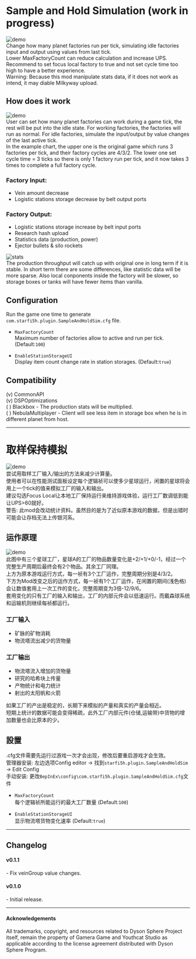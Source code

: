# Sample and Hold Simulation (work in progress)

![demo](https://raw.githubusercontent.com/starfi5h/DSP_Mod/master/SampleAndHoldSim/img/demo1.gif)  
Change how many planet factories run per tick, simulating idle factories input and output using values from last tick.  
Lower MaxFactoryCount can reduce calculation and increase UPS.  
Recommend to set focus local factory to true and not set cycle time too high to have a better experience.  
Warning: Because this mod manipulate stats data, if it does not work as intend, it may diable Milkyway upload.  

## How does it work
![demo](https://raw.githubusercontent.com/starfi5h/DSP_Mod/master/SampleAndHoldSim/img/time_chart.png)  
User can set how many planet factories can work during a game tick, the rest will be put into the idle state. For working factories, the factories will run as normal. For idle factories, simulate the input/output by value changes of the last active tick.  
In the example chart, the upper one is the original game which runs 3 factories per tick, and their factory cycles are 4/3/2. The lower one set cycle time = 3 ticks so there is only 1 factory run per tick, and it now takes 3 times to complete a full factory cycle.  

### Factory Input:  
- Vein amount decrease  
- Logistic stations storage decrease by belt output ports  


### Factory Output:  
- Logistic stations storage increase by belt input ports  
- Research hash upload  
- Statistics data (production, power)  
- Ejector bullets & silo rockets  
  
![stats](https://raw.githubusercontent.com/starfi5h/DSP_Mod/master/SampleAndHoldSim/img/stats1.jpg)  
The production throughput will catch up with original one in long term if it is stable. In short term there are some differences, like statistic data will be more sparse. Also local conponents inside the factory will be slower, so storage boxes or tanks will have fewer items than vanilla.  

## Configuration

Run the game one time to generate `com.starfi5h.plugin.SampleAndHoldSim.cfg` file.  

- `MaxFactoryCount`  
Maximum number of factories allow to active and run per tick. (Default:`100`)  

- `EnableStationStorageUI`  
Display item count change rate in station storages. (Default:`true`)  

## Compatibility  

(v) CommonAPI  
(v) DSPOptimizations  
( ) Blackbox - The production stats will be multiplied.  
( ) NebulaMultiplayer - Client will see less item in storage box when he is in different planet from host.  

----
# 取样保持模拟

![demo](https://raw.githubusercontent.com/starfi5h/DSP_Mod/master/SampleAndHoldSim/img/demo1.gif)  
尝试用取样工厂输入/输出的方法来减少计算量。  
使用者可以在性能测试面板设定每个逻辑祯可以使多少星球运行，闲置的星球将会用上一个tick的值来模拟工厂的输入和输出。  
建议勾选Focus Local让本地工厂保持运行来维持游戏体验，运行工厂数调低到能让UPS>60就好。  
警告: 此mod会改动统计资料。虽然目的是为了近似原本游戏的数据，但是出错时可能会让存档无法上传银河系。  

## 运作原理
![demo](https://raw.githubusercontent.com/starfi5h/DSP_Mod/master/SampleAndHoldSim/img/time_chart.png)  
此图中有三个星球工厂，星球A的工厂的物品数量变化是+2/+1/+0/-1，经过一个完整生产周期后最终会有2个物品。其余工厂同理。  
上方为原本游戏运行方式，每一祯有3个工厂运作，完整周期分别是4/3/2。  
下方为Mod改变之后的运作方式，每一祯有1个工厂运作，在闲置的期间(浅色格)会让数值套用上一次工作的变化，完整周期变为3倍-12/9/6。  
套用变化的只有工厂的输入和输出，工厂的内部元件会以低速运行。而戴森球系统和运输机则继续每祯都运行。  

### 工厂输入  
- 矿脉的矿物消耗  
- 物流塔流出减少的货物量  

### 工厂输出  
- 物流塔流入增加的货物量      
- 研究的哈希块上传量  
- 产物统计和电力统计  
- 射出的太阳帆和火箭  
  
如果工厂的产出是稳定的，长期下来模拟的产量和真实的产量会相近。  
短期上统计的数据可能会变得稀疏，此外工厂内部元件(仓储,运输带)中货物的增加数量也会比原本的少。  

## 設置
.cfg文件需要先运行过游戏一次才会出现，修改后要重启游戏才会生效。  
管理器安装: 左边选项Config editor -> 找到`starfi5h.plugin.SampleAndHoldSim` -> Edit Config  
手动安装: 更改`BepInEx\config\com.starfi5h.plugin.SampleAndHoldSim.cfg`文件  
  
- `MaxFactoryCount`  
每个逻辑祯所能运行的最大工厂数量 (Default:`100`)  

- `EnableStationStorageUI`  
显示物流塔货物变化速率 (Default:`true`)  

----

## Changelog

#### v0.1.1  
\- Fix veinGroup value changes.  

#### v0.1.0  
\- Initial release.  

----

#### Acknowledgements
All trademarks, copyright, and resources related to Dyson Sphere Project itself, remain the property of Gamera Game and Youthcat Studio as applicable according to the license agreement distributed with Dyson Sphere Program.  